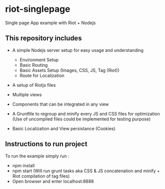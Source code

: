 # riot-singlepage
Single page App example with Riot + Nodejs
## This repository includes
* A simple Nodejs server setup for easy usage and understanding
  * Environment Setup
  * Basic Routing
  * Basic Assets Setup (Images, CSS, JS, Tag (Riot))
  * Route for Localization

* A setup of Riotjs files
 * Multiple views
 * Components that can be integrated in any view
 
 * A Gruntfile to regroup and minify every JS and CSS files for optimization (Use of uncompiled files could be implemented for testing purpose)
 
 * Basic Localization and View persistance (Cookies)
 
## Instructions to run project
 To run the example simply run :
 * npm install
 * npm start (Will run grunt tasks aka CSS & JS concatenation and minify + Riot compilation of tag files)
 * Open browser and enter localhost:8888
 
 

